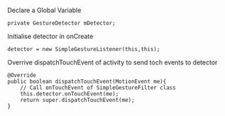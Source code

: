  Declare a Global Variable 
 
    private GestureDetector mDetector;
 
 Initialise detector in onCreate 

    detector = new SimpleGestureListener(this,this);
    
Overrive dispatchTouchEvent of activity to send toch events to detector

    @Override
    public boolean dispatchTouchEvent(MotionEvent me){
        // Call onTouchEvent of SimpleGestureFilter class
        this.detector.onTouchEvent(me);
        return super.dispatchTouchEvent(me);
    }
